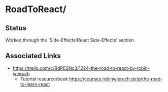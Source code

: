 # RoadToReact/

## Status

Worked through the 'Side-Effects/React Side-Effects' section.

## Associated Links
* https://trello.com/c/BdPESNc3/1224-the-road-to-react-by-robin-wieruch
    * Tutorial resource/book
    https://courses.robinwieruch.de/p/the-road-to-learn-react